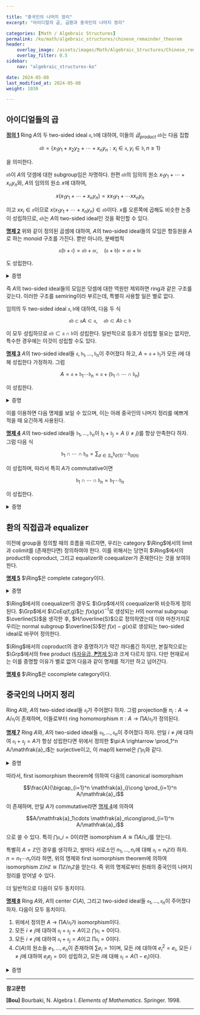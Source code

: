 ```yaml
---

title: "중국인의 나머지 정리"
excerpt: "아이디얼의 곱, 곱환과 중국인의 나머지 정리"

categories: [Math / Algebraic Structures]
permalink: /ko/math/algebraic_structures/chinese_remainder_theorem
header:
    overlay_image: /assets/images/Math/Algebraic_Structures/Chinese_remainder_theorem.png
    overlay_filter: 0.5
sidebar: 
    nav: "algebraic_structures-ko"

date: 2024-05-08
last_modified_at: 2024-05-08
weight: 1030

---
```


## 아이디얼들의 곱

<div class="definition" markdown="1">

<ins id="def1">**정의 1**</ins> Ring $A$의 두 two-sided ideal $\mathfrak{a},\mathfrak{b}$에 대하여, 이들의 *곱<sub>product</sub>* $\mathfrak{a}\mathfrak{b}$는 다음 집합

$$\mathfrak{a}\mathfrak{b}=\{x_1y_1+x_2y_2+\cdots+x_ny_n: x_i\in \mathfrak{a}, y_i\in \mathfrak{b}, n\geq 1\}$$

을 의미한다. 

</div>

$\mathfrak{a}\mathfrak{b}$이 $A$의 덧셈에 대한 subgroup임은 자명하다. 한편 $\mathfrak{a}\mathfrak{b}$의 임의의 원소 $x_1y_1+\cdots+x_ny_n$와, $A$의 임의의 원소 $x$에 대하여,

$$x(x_1y_1+\cdots+x_ny_n)=xx_1y_1+\cdots xx_ny_n$$

이고 $xx_i\in \mathfrak{a}$이므로 $x(x_1y_1+\cdots+x_ny_n)\in \mathfrak{a}\mathfrak{b}$이다. $x$를 오른쪽에 곱해도 비슷한 논증이 성립하므로, $\mathfrak{a}\mathfrak{b}$는 $A$의 two-sided ideal인 것을 확인할 수 있다.

<div class="proposition" markdown="1">

<ins id="prop2">**명제 2**</ins> 위와 같이 정의된 곱셈에 대하여, $A$의 two-sided ideal들의 모임은 항등원을 $A$로 하는 monoid 구조를 가진다. 뿐만 아니라, 분배법칙

$$\mathfrak{a}(\mathfrak{b}+\mathfrak{c})=\mathfrak{a}\mathfrak{b}+\mathfrak{a}\mathfrak{c},\quad (\mathfrak{a}+\mathfrak{b})\mathfrak{c}=\mathfrak{a}\mathfrak{c}+\mathfrak{b}\mathfrak{c}$$

도 성립한다.

</div>
<details class="proof" markdown="1">
<summary>증명</summary>

세 two-sided ideal $\mathfrak{a},\mathfrak{b},\mathfrak{c}$가 주어졌다 하자. 그럼 $(\mathfrak{a}\mathfrak{b})\mathfrak{c}$의 임의의 원소는

$$\left(\sum_{i=1}^{n_1} x_i^{(1)}y_i^{(1)}\right)z_1+\cdots+\left(\sum_{i=1}^{n_k}x_i^{(k)}y_i^{(k)}\right)z_k$$

의 꼴로 쓰일 수 있으며, 분배법칙을 이용하여 이를 모두 풀어준 후 오른쪽 두 개를 묶어주면 이 원소가 $\mathfrak{a}(\mathfrak{b}\mathfrak{c})$에 속하는 것을 알 수 있다. 반대 방향 포함관계도 똑같은 방식으로 증명할 수 있으므로, 곱셈이 결합법칙을 만족한다. 또, 임의의 two-sided ideal $\mathfrak{a}$에 대해 $A \mathfrak{a}=\mathfrak{a}A=\mathfrak{a}$임이 자명하다. 

마지막으로 임의의 $b_1+c_1,\ldots, b_n+c_n\in \mathfrak{b}+\mathfrak{c}$에 대하여 

$$a_1(b_1+c_1)+\cdots a_n(b_n+c_n)$$

을 분배법칙을 사용하여 풀어주면 $\mathfrak{a}(\mathfrak{b}+\mathfrak{c})\subset \mathfrak{a}\mathfrak{b}+\mathfrak{a}\mathfrak{c}$를 쉽게 보일 수 있다. 거꾸로 임의의

$$a_1b_1+\cdots a_nb_n + a_1'c_1+\cdots +a_m'c_m\in \mathfrak{a}\mathfrak{b}+\mathfrak{a}\mathfrak{c}$$

에 대하여, $b_i$들과 $c_i$들이 모두 $\mathfrak{b}+\mathfrak{c}$의 원소이므로 위의 원소는 $\mathfrak{a}(\mathfrak{b}+\mathfrak{c})$의 원소이다. 비슷하게 오른쪽 분배법칙도 증명할 수 있다.

</details>

즉 $A$의 two-sided ideal들의 모임은 덧셈에 대한 역원만 제외하면 ring과 같은 구조를 갖는다. 이러한 구조를 semiring이라 부르는데, 특별히 사용할 일은 별로 없다.

임의의 두 two-sided ideal $\mathfrak{a},\mathfrak{b}$에 대하여, 다음 두 식

$$\mathfrak{a}\mathfrak{b}\subset \mathfrak{a}A\subset \mathfrak{a},\quad \mathfrak{a}\mathfrak{b}\subset A \mathfrak{b}\subset \mathfrak{b}$$

이 모두 성립하므로 $\mathfrak{a}\mathfrak{b}\subset \mathfrak{a}\cap \mathfrak{b}$이 성립한다. 일반적으로 등호가 성립할 필요는 없지만, 특수한 경우에는 이것이 성립할 수도 있다.

<div class="proposition" markdown="1">

<ins id="prop3">**명제 3**</ins> $A$의 two-sided ideal들 $\mathfrak{a},\mathfrak{b}_1,\ldots, \mathfrak{b}_n$이 주어졌다 하고, $A=\mathfrak{a}+\mathfrak{b}_i$가 모든 $i$에 대해 성립한다 가정하자. 그럼

$$A=\mathfrak{a}+\mathfrak{b}_1\cdots \mathfrak{b}_n=\mathfrak{a}+(\mathfrak{b}_1\cap\cdots\cap \mathfrak{b}_n)$$

이 성립한다. 

</div>
<details class="proof" markdown="1">
<summary>증명</summary>

어차피 $\mathfrak{b}_1\cdots \mathfrak{b}_n\subset \mathfrak{b}_1\cap \cdots\cap \mathfrak{b}_n$이므로 등식 $A=\mathfrak{a}+\mathfrak{b}_1\cdots \mathfrak{b}_n$만 보이면 충분하다. 또, 귀납적으로 증명이 가능하므로 $n=2$인 경우만 생각하면 충분하다. 즉 $A=\mathfrak{a}+\mathfrak{b}_1=\mathfrak{a}+\mathfrak{b}_2$라 하고, $A=\mathfrak{a}+\mathfrak{b}_1 \mathfrak{b}_2$임을 보이자. 

우선 $A=\mathfrak{a}+\mathfrak{b}_1=\mathfrak{a}+\mathfrak{b}_2$로부터, $1=a+b_1=a'+b_2$를 만족하는 $a,a'\in \mathfrak{a}, b_i\in \mathfrak{b}_i$를 택할 수 있다. 그럼

$$1=a'+b_2=a'+1b_2=a'+(a+b_1)b_2=(a+a'b_2)+b_1b_2\in \mathfrak{a}+\mathfrak{b}_1 \mathfrak{b}_2$$

이 성립한다. 

</details>

이를 이용하면 다음 명제를 보일 수 있으며, 이는 아래 중국인의 나머지 정리를 예쁘게 적을 때 요긴하게 사용된다.

<div class="proposition" markdown="1">

<ins id="prop4">**명제 4**</ins> $A$의 two-sided ideal들 $\mathfrak{b}_1,\ldots, \mathfrak{b}_n$이 $\mathfrak{b}_i+\mathfrak{b}_j=A$ ($i\neq j$)를 항상 만족한다 하자. 그럼 다음 식

$$\mathfrak{b}_1\cap \cdots\cap \mathfrak{b}_n=\sum_{\sigma\in S_n} \mathfrak{b}_{\sigma(1)}\cdots \mathfrak{b}_{\sigma(n)}$$

이 성립하며, 따라서 특히 $A$가 commutative이면 

$$\mathfrak{b}_1\cap \cdots\cap \mathfrak{b}_n=\mathfrak{b}_1\cdots \mathfrak{b}_n$$

이 성립한다.

</div>
<details class="proof" markdown="1">
<summary>증명</summary>

마찬가지로 귀납법을 이용해 증명한다. 우선 $n=2$인 경우, $b_1+b_2=1$을 만족하는 $b_i\in \mathfrak{b}_i$를 찾을 수 있다. 이제 임의의 $x\in \mathfrak{b}_1\cap \mathfrak{b}_2$에 대하여, 

$$x=x\cdot 1=x(b_1+b_2)=xb_1+xb_2\in \mathfrak{b}_2 \mathfrak{b}_1+\mathfrak{b}_1 \mathfrak{b}_2$$

이 성립한다. 이제 $n$보다 작은 모든 정수에 대해 원하는 식이 성립한다 가정하자. 우선 $\mathfrak{b}\_n=\mathfrak{a}$와 $\mathfrak{b}\_1,\ldots, \mathfrak{b}\_{n-1}$에 앞선 [명제 3](#prop3)을 적용하면 

$$A=\mathfrak{b}_n+(\mathfrak{b}_1\cap\cdots\cap \mathfrak{b}_{n-1})=\mathfrak{b}_n+\mathfrak{b}_1\cdots \mathfrak{b}_{n-1}$$

이 성립하므로, 두 아이디얼 $\mathfrak{b}\_n$과 $\mathfrak{b}\_1\cap\cdots\cap\mathfrak{b}\_{n-1}$에 대해

$$\mathfrak{b}_n\cap(\mathfrak{b}_1\cap\cdots\cap\mathfrak{b}_{n-1})=(\mathfrak{b}_1\cap\cdots\cap\mathfrak{b}_{n-1})\mathfrak{b}_n+\mathfrak{b}_n(\mathfrak{b}_1\cap\cdots\cap\mathfrak{b}_{n-1})$$

이 성립한다. 귀납적 가정에 의해 $\mathfrak{b}\_1\cap\cdots\cap\mathfrak{b}\_{n-1}=\sum\_{\sigma\in S\_{n-1}}\mathfrak{b}\_{\sigma(1)}\cdots\mathfrak{b}\_{\sigma(n-1)}$이 성립하므로, 이로부터 

$$\mathfrak{b}_n\cap(\mathfrak{b}_1\cap\cdots\cap\mathfrak{b}_{n-1})=\left(\sum_{\sigma\in S_{n-1}}\mathfrak{b}_{\sigma(1)}\cdots\mathfrak{b}_{\sigma(n-1)}\right)\mathfrak{b}_n+\mathfrak{b}_n\left(\sum_{\sigma\in S_{n-1}}\mathfrak{b}_{\sigma(1)}\cdots \mathfrak{b}_{\sigma(n-1)}\right)$$

이며, 이 때 우변은 합 $\sum\_{\sigma\in S\_n}\mathfrak{b}\_{\sigma(1)}\cdots \mathfrak{b}\_{\sigma(n)}$의 부분합이므로 원하는 결론을 얻는다.

</details>

## 환의 직접곱과 equalizer

이전에 group을 정의할 때의 흐름을 따르자면, 우리는 category $\Ring$에서의 limit과 colimit를 (존재한다면) 정의하여야 한다. 이를 위해서는 당연히 $\Ring$에서의 product와 coproduct, 그리고 equalizer와 coequalizer가 존재한다는 것을 보여야 한다.

<div class="proposition" markdown="1">

<ins id="prop5">**명제 5**</ins> $\Ring$은 complete category이다.

</div>
<details class="proof" markdown="1">
<summary>증명</summary>

Ring들의 family $(A\_i)$의 product의 경우, $\Grp$에서와 마찬가지로 집합 $\prod A_i$ 위에 성분별로 덧셈과 곱셈 구조를 주면 이것이 universal property를 만족한다는 것을 보일 수 있다. 

비슷하게, 임의의 두 ring homomorphism $f,g:A \rightarrow B$에 대해 

$$\Eq(f,g)=\{x\in A: f(x)=g(x)\}$$

이 ring 구조를 가지며 $\Ring$에서 $f,g$의 equalizer임을 알 수 있다.

</details>

$\Ring$에서의 coequalizer의 경우도 $\Grp$에서의 coequalizer와 비슷하게 정의된다. $\Grp$에서 $\CoEq(f,g)$는 $f(x)g(x)^{-1}$로 생성되는 $H$의 normal subgroup $\overline{S}$을 생각한 후, $H/\overline{S}$으로 정의하였는데 이와 마찬가지로 우리는 normal subgroup $\overline{S}$만 $f(x)-g(x)$로 생성되는 two-sided ideal로 바꾸어 정의한다. 

$\Ring$에서의 coproduct의 경우 증명하기가 약간 까다롭긴 하지만, 본질적으로는 $\Grp$에서의 free product ([§자유곱, ⁋명제 5](/ko/math/algebraic_structures/free_products#prop5))과 크게 다르지 않다. 다만 현재로서는 이를 증명할 이유가 별로 없어 다음과 같이 명제를 적기만 하고 넘어간다.

<div class="proposition" markdown="1">

<ins id="prop6">**명제 6**</ins> $\Ring$은 cocomplete category이다.

</div>


## 중국인의 나머지 정리

Ring $A$와, $A$의 two-sided ideal들 $\mathfrak{a}_i$가 주어졌다 하자. 그럼 projection들 $\pi_i:A \rightarrow A/\mathfrak{a}_i$이 존재하며, 이들로부터 ring homomorphism $\pi:A \rightarrow\prod A/\mathfrak{a}_i$가 정의된다.

<div class="proposition" markdown="1">

<ins id="prop7">**명제 7**</ins> Ring $A$와, $A$의 two-sided ideal들 $\mathfrak{a}_1,\ldots, \mathfrak{a}_n$이 주어졌다 하자. 만일 $i\neq j$에 대하여 $\mathfrak{a}_i+\mathfrak{a}_j=A$가 항상 성립한다면 위에서 정의한 $\pi:A \rightarrow \prod_1^n A/\mathfrak{a}_i$는 surjective이고, 이 map의 kernel은 $\bigcap \mathfrak{a}_i$와 같다.

</div>
<details class="proof" markdown="1">
<summary>증명</summary>

우선 $\ker\pi=\bigcap \mathfrak{a}_i$인 것은 자명하므로, $\pi$가 surjective임을 보이면 충분하다. 이는 다음과 같이 귀납법으로 보일 수 있다.

우선 $n=1$인 경우는 quotient ring의 성질로부터 자명하다. 이제 적당한 $y\in A$가 존재하여, 모든 $i=1,\ldots, n-1$에 대해 $\pi\_i(y)=x\_i+\mathfrak{a}\_i$가 성립한다 하자. 만일 모든 $i=1,\ldots, n$에 대해 $\pi\_i(x)=x\_i+\mathfrak{a}\_i$를 만족하는 $x\in A$가 존재한다면, 적당한 $z\in A$에 대해 $x=y+z$라 쓸 수 있고, 이 때 $x$와 $y$의 조건으로부터 $z\in\bigcap_{i=1}^{n-1} \mathfrak{a}_i$가 성립하여야 한다. 또, $z+\mathfrak{a}_n=x_n-y \mathfrak{a}_n$이 성립하여야 하며, 거꾸로 이러한 $z$가 존재한다면 $x=y+z$가 원하는 $x$가 된다. 그런데 [명제 3](#prop3)으로부터 $\mathfrak{a}_n+\bigcap_1^{n-1} \mathfrak{a}_i=A$이 성립하므로 이러한 $z$를 반드시 찾을 수 있다. 

</details>

따라서, first isomorphism theorem에 의하여 다음의 canonical isomorphism

$$\frac{A}{\bigcap_{i=1}^n \mathfrak{a}_i}\cong \prod_{i=1}^n A/\mathfrak{a}_i$$

이 존재하며, 만일 $A$가 commutative라면 [명제 4](#prop4)에 의하여 

$$A/\mathfrak{a}_1\cdots \mathfrak{a}_n\cong\prod_{i=1}^n A/\mathfrak{a}_i$$

으로 쓸 수 있다. 특히 $\bigcap \mathfrak{a}\_i=0$이라면 isomorphism $A\cong\prod A/\mathfrak{a}\_i$를 얻는다. 

특별히 $A=\mathbb{Z}$인 경우를 생각하고, 쌍마다 서로소인 $n_1,\ldots, n_r$에 대해 $\mathfrak{a}_i=n_i \mathbb{Z}$라 하자. $n=n_1\cdots n_r$이라 하면, 위의 명제와 first isomorphism theorem에 의하여 isomorphism $\mathbb{Z}/n \mathbb{Z}\cong\prod \mathbb{Z}/n_i \mathbb{Z}$을 얻는다. 즉 위의 명제로부터 원래의 중국인의 나머지 정리를 얻어낼 수 있다. 

더 일반적으로 다음이 모두 동치이다.

<div class="proposition" markdown="1">

<ins id="prop8">**명제 8**</ins> Ring $A$와, $A$의 center $C(A)$, 그리고 two-sided ideal들 $\mathfrak{a}_1,\ldots, \mathfrak{a}_n$이 주어졌다 하자. 다음이 모두 동치이다.

1. 위에서 정의한 $A \rightarrow \prod A/\mathfrak{a}_i$가 isomorphism이다.
2. 모든 $i\neq j$에 대하여 $\mathfrak{a}_i+\mathfrak{a}_j=A$이고 $\bigcap \mathfrak{a}_i=0$이다.
3. 모든 $i\neq j$에 대하여 $\mathfrak{a}_i+\mathfrak{a}_j=A$이고 $\prod \mathfrak{a}_i=0$이다.
4. $C(A)$의 원소들 $e_1,\ldots, e_n$이 존재하여 $\sum e_i=1$이며, 모든 $i$에 대하여 $e_i^2=e_i$, 모든 $i\neq j$에 대하여 $e_ie_j=0$이 성립하고, 모든 $i$에 대해 $\mathfrak{a}_i=A(1-e_i)$이다.

</div>
<details class="proof" markdown="1">
<summary>증명</summary>

마지막 조건의 $e_i$들은 $\prod A/\mathfrak{a}_i$의 각 성분 중, $i$번째 성분만 $1$이고 나머지는 모두 $0$인 원소들을 의미한다. 이를 염두에 두면 네 조건이 모두 동치라는 것을 쉽게 보일 수 있다.

</details>

---

**참고문헌**

**[Bou]** Bourbaki, N. Algebra I. *Elements of Mathematics*. Springer. 1998.  

---